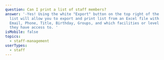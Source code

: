 ```yaml
---
question: Can I print a list of staff members?
answer: '-Yes! Using the white "Export" button on the top right of the staff
  list will allow you to export and print list from an Excel file with Name,
  Email, Phone, Title, Birthday, Groups, and which facilities or level of care
  they have access to. '
isMobile: false
topics:
  - staff-management
userTypes:
  - staff
---
```

